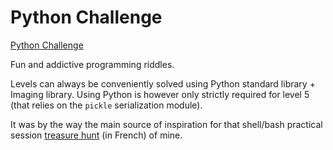 # Python Challenge

[Python Challenge](http://www.pythonchallenge.com/)

Fun and addictive programming riddles.

Levels can always be conveniently solved using Python standard library + Imaging library. Using Python is however only strictly required for level 5 (that relies on the `pickle` serialization module).

It was by the way the main source of inspiration for that shell/bash practical session [treasure hunt](https://github.com/blgatelierl2/ChasseAuTresor) (in French) of mine.
